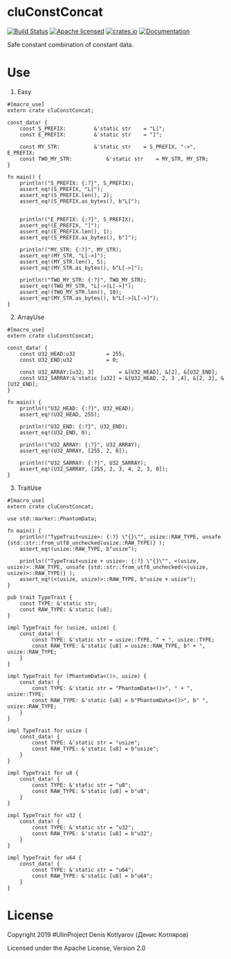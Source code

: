 # cluConstConcat
[![Build Status](https://travis-ci.org/clucompany/cluConstConcat.svg?branch=master)](https://travis-ci.org/clucompany/cluConstConcat)
[![Apache licensed](https://img.shields.io/badge/license-Apache%202.0-blue.svg)](./LICENSE)
[![crates.io](http://meritbadge.herokuapp.com/cluConstConcat)](https://crates.io/crates/cluConstConcat)
[![Documentation](https://docs.rs/cluConstConcat/badge.svg)](https://docs.rs/cluConstConcat)

Safe constant combination of constant data.

# Use

1. Easy

```
#[macro_use]
extern crate cluConstConcat;

const_data! {
	const S_PREFIX:			&'static str	= "L[";
	const E_PREFIX:			&'static str 	= "]";
	
	const MY_STR:			&'static str	= S_PREFIX, "->", E_PREFIX;
	const TWO_MY_STR:			&'static str	= MY_STR, MY_STR;
}

fn main() {
	println!("S_PREFIX: {:?}", S_PREFIX);
	assert_eq!(S_PREFIX, "L[");
	assert_eq!(S_PREFIX.len(), 2);
	assert_eq!(S_PREFIX.as_bytes(), b"L[");
	
	
	println!("E_PREFIX: {:?}", S_PREFIX);
	assert_eq!(E_PREFIX, "]");
	assert_eq!(E_PREFIX.len(), 1);
	assert_eq!(S_PREFIX.as_bytes(), b"]");
	
	println!("MY_STR: {:?}", MY_STR);
	assert_eq!(MY_STR, "L[->]");
	assert_eq!(MY_STR.len(), 5);
	assert_eq!(MY_STR.as_bytes(), b"L[->]");
	
	println!("TWO_MY_STR: {:?}", TWO_MY_STR);
	assert_eq!(TWO_MY_STR, "L[->]L[->]");
	assert_eq!(TWO_MY_STR.len(), 10);
	assert_eq!(MY_STR.as_bytes(), b"L[->]L[->]");
}
```

2. ArrayUse

```
#[macro_use]
extern crate cluConstConcat;

const_data! {
	const U32_HEAD:u32			= 255;
	const U32_END:u32			= 0;
	
	const U32_ARRAY:[u32; 3]		= &[U32_HEAD], &[2], &[U32_END];
	const U32_SARRAY:&'static [u32]	= &[U32_HEAD, 2, 3 ,4], &[2, 3], &[U32_END];
}

fn main() {
	println!("U32_HEAD: {:?}", U32_HEAD);
	assert_eq!(U32_HEAD, 255);
	
	println!("U32_END: {:?}", U32_END);
	assert_eq!(U32_END, 0);
	
	println!("U32_ARRAY: {:?}", U32_ARRAY);
	assert_eq!(U32_ARRAY, [255, 2, 0]);
	
	println!("U32_SARRAY: {:?}", U32_SARRAY);
	assert_eq!(U32_SARRAY, [255, 2, 3, 4, 2, 3, 0]);
}
```

3. TraitUse

```
#[macro_use]
extern crate cluConstConcat;

use std::marker::PhantomData;

fn main() {
	println!("TypeTrait<usize>: {:?} \"{}\"", usize::RAW_TYPE, unsafe {std::str::from_utf8_unchecked(usize::RAW_TYPE)} );
	assert_eq!(usize::RAW_TYPE, b"usize");
	
	println!("TypeTrait<usize + usize>: {:?} \"{}\"", <(usize, usize)>::RAW_TYPE, unsafe {std::str::from_utf8_unchecked(<(usize, usize)>::RAW_TYPE)} );
	assert_eq!(<(usize, usize)>::RAW_TYPE, b"usize + usize");
}

pub trait TypeTrait {
	const TYPE: &'static str;
	const RAW_TYPE: &'static [u8];
}

impl TypeTrait for (usize, usize) {
	const_data! {
		const TYPE: &'static str = usize::TYPE, " + ", usize::TYPE;
		const RAW_TYPE: &'static [u8] = usize::RAW_TYPE, b" + ", usize::RAW_TYPE;
	}
}

impl TypeTrait for (PhantomData<()>, usize) {
	const_data! {
		const TYPE: &'static str = "PhantomData<()>", " + ", usize::TYPE;
		const RAW_TYPE: &'static [u8] = b"PhantomData<()>", b" ", usize::RAW_TYPE;
	}
}

impl TypeTrait for usize {
	const_data! {
		const TYPE: &'static str = "usize";
		const RAW_TYPE: &'static [u8] = b"usize";
	}
}

impl TypeTrait for u8 {
	const_data! {
		const TYPE: &'static str = "u8";
		const RAW_TYPE: &'static [u8] = b"u8";
	}
}

impl TypeTrait for u32 {
	const_data! {
		const TYPE: &'static str = "u32";
		const RAW_TYPE: &'static [u8] = b"u32";
	}
}

impl TypeTrait for u64 {
	const_data! {
		const TYPE: &'static str = "u64";
		const RAW_TYPE: &'static [u8] = b"u64";
	}
}
```

# License

Copyright 2019 #UlinProject Denis Kotlyarov (Денис Котляров)

Licensed under the Apache License, Version 2.0